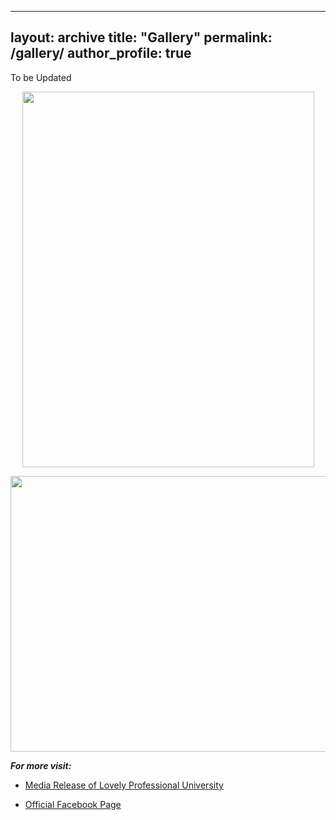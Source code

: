 
---
layout: archive
title: "Gallery"
permalink: /gallery/
author_profile: true
---

To be Updated 

<p align="center">
    <img src="https://raj-chawla.github.io/images/TRIBUNE.jpg?raw=true" width="467" height="601">
</p>   

<p align="center">
    <img src="https://raj-chawla.github.io/images/kesari.jpg?raw=true" width="616" height="441">
</p>   

***For more visit:***
- [Media Release of Lovely Professional University](https://www.lpu.in/FullNewsRelease/LPU-Students-Research-to-make-Super-Material-in-place-of-Iron.php)


- [Official Facebook Page](https://www.facebook.com/LPUUniversity/photos/a.290683256589.143781.194927716589/10155077193656590/?type=3&theater)
